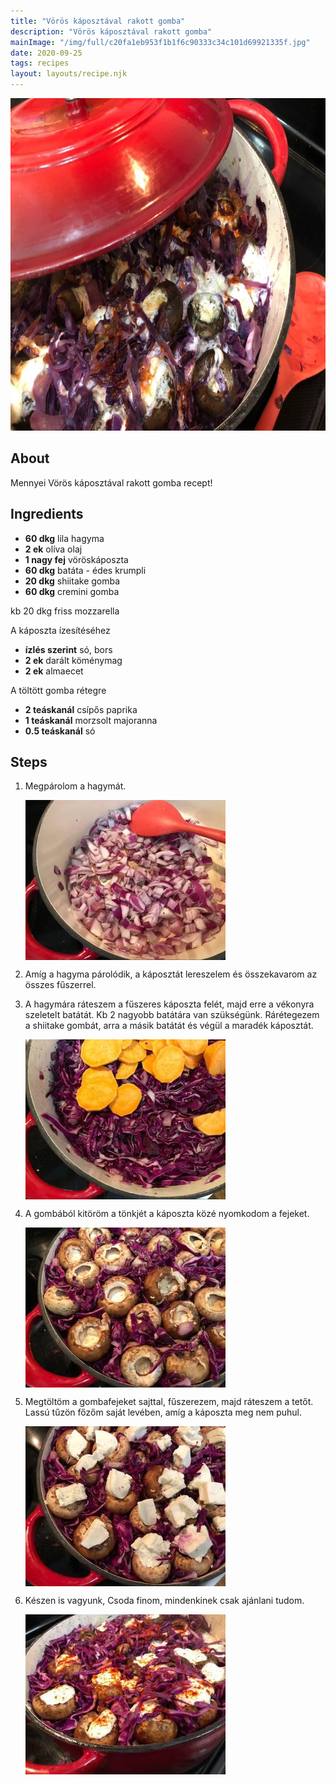 ```yaml
---
title: "Vörös káposztával rakott gomba"
description: "Vörös káposztával rakott gomba"
mainImage: "/img/full/c20fa1eb953f1b1f6c90333c34c101d69921335f.jpg"
date: 2020-09-25
tags: recipes
layout: layouts/recipe.njk
---
```

                        
<p align="center"><a href="https://cookpad.com/hu/receptek/13659319-voros-kaposztaval-rakott-gomba" rel="Recipe source page"><img width="751" height="532" src="/img/full/c20fa1eb953f1b1f6c90333c34c101d69921335f.jpg"/></a></p>

## About
Mennyei Vörös káposztával rakott gomba recept! 

>  

## Ingredients
* **60 dkg** lila hagyma
* **2 ek** olíva olaj
* **1 nagy fej** vöröskáposzta
* **60 dkg** batáta - édes krumpli
* **20 dkg** shiitake gomba
* **60 dkg** cremini gomba

kb 20 dkg friss mozzarella

A káposzta ízesítéséhez
* **ízlés szerint** só, bors
* **2 ek** darált köménymag
* **2 ek** almaecet

A töltött gomba rétegre
* **2 teáskanál** csípős paprika
* **1 teáskanál** morzsolt majoranna
* **0.5 teáskanál** só

## Steps

1. Megpárolom a hagymát.
 
    <p><img width="320" height="256" align="left" src="/img/full/78bc3683db74f0f468c1dee578cba19956b3ea95.jpg"/></p><div style="clear: both"/>

2. Amíg a hagyma párolódik, a káposztát lereszelem és összekavarom az összes fűszerrel.
 
    <div style="clear: both"/>

3. A hagymára ráteszem a fűszeres káposzta felét, majd erre a vékonyra szeletelt batátát. Kb 2 nagyobb batátára van szükségünk. Rárétegezem a shiitake gombát, arra a másik batátát és végül a maradék káposztát.
 
    <p><img width="320" height="256" align="left" src="/img/full/26d4f11f7dbf2552da37314ef4206d4a21ac802c.jpg"/></p><div style="clear: both"/>

4. A gombából kitöröm a tönkjét a káposzta közé nyomkodom a fejeket.
 
    <p><img width="320" height="256" align="left" src="/img/full/a76f3be0ba12ae36d776053be0e97d5337ae356e.jpg"/></p><div style="clear: both"/>

5. Megtöltöm a gombafejeket sajttal, fűszerezem, majd ráteszem a tetőt. Lassú tűzön főzőm saját levében, amíg a káposzta meg nem puhul.
 
    <p><img width="320" height="256" align="left" src="/img/full/0eecc1969c325cb709b147a98643af30bef28632.jpg"/></p><div style="clear: both"/>

6. Készen is vagyunk, Csoda finom, mindenkinek csak ajánlani tudom.
 
    <p><img width="320" height="256" align="left" src="/img/full/3a7f5f09123d5b3e36901a796682bd36f1e887cd.jpg"/></p><div style="clear: both"/>

